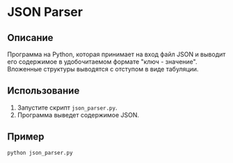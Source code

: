 # JSON Parser

## Описание
Программа на Python, которая принимает на вход файл JSON и выводит его содержимое в удобочитаемом формате "ключ - значение". Вложенные структуры выводятся с отступом в виде табуляции.

## Использование
1. Запустите скрипт `json_parser.py`.
2. Программа выведет содержимое JSON.

## Пример
```bash
python json_parser.py
